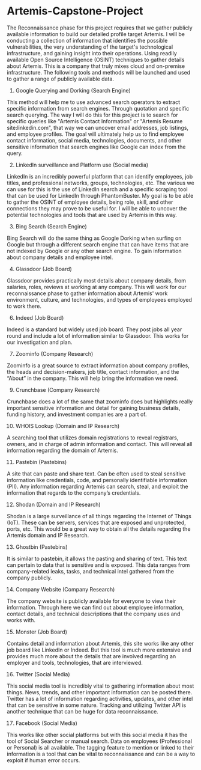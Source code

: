 # Artemis-Capstone-Project

The Reconnaissance phase for this project requires that we gather publicly available information to build our detailed profile target Artemis. I will be conducting a collection of information that identifies the possible vulnerabilities, the very understanding of the target's technological infrastructure, and gaining insight into their operations. Using readily available Open Source Intelligence (OSINT) techniques to gather details about Artemis. This is a company that truly mixes cloud and on-premise infrastructure. The following tools and methods will be launched and used to gather a range of publicly available data.

1.	Google Querying and Dorking (Search Engine)
	
This method will help me to use advanced search operators to extract specific information from search engines. Through quotation and specific search querying.
The way I will do this for this project is to search for specific queries like "Artemis Contact Information" or "Artemis Resume site:linkedin.com", that way we can uncover email addresses, job listings, and employee profiles. The goal will ultimately help us to find employee contact information, social media, technologies, documents, and other sensitive information that search engines like Google can index from the query. 

2.	LinkedIn surveillance and Platform use (Social media)

LinkedIn is an incredibly powerful platform that can identify employees, job titles, and professional networks, groups, technologies, etc. The various we can use for this is the use of LinkedIn search and a specific scraping tool that can be used for LinkedIn through PhantomBuster. My goal is to be able to gather the OSINT of employee details, being role, skill, and other connections they may prove to be useful for. I will be able to uncover the potential technologies and tools that are used by Artemis in this way.

3.	Bing Search (Search Engine)

Bing Search will do the same thing as Google Dorking when surfing on Google but through a different search engine that can have items that are not indexed by Google or any other search engine. To gain information about company details and employee intel. 

4.	Glassdoor (Job Board)

Glassdoor provides practically most details about company details, from salaries, roles, reviews at working at any company. This will work for our reconnaissance phase to gather information about Artemis' work environment, culture, and technologies, and types of employees employed to work there.

6.	Indeed (Job Board)

Indeed is a standard but widely used job board. They post jobs all year round and include a lot of information similar to Glassdoor. This works for our investigation and plan. 

7. 	Zoominfo (Company Research)

Zoominfo is a great source to extract information about company profiles, the heads and decision-makers, job title, contact information, and the “About” in the company. This will help bring the information we need.

9.	Crunchbase (Company Research)

Crunchbase does a lot of the same that zoominfo does but highlights really important sensitive information and detail for gaining business details, funding history, and investment companies are a part of. 

10.	WHOIS Lookup (Domain and IP Research)

A searching tool that utilizes domain registrations to reveal registrars, owners, and in charge of admin information and contact. This will reveal all information regarding the domain of Artemis. 

11.	Pastebin (Pastebins)

A site that can paste and share text. Can be often used to steal sensitive information like credentials, code, and personally identifiable information (PII). Any information regarding Artemis can search, steal, and exploit the information that regards to the company’s credentials.

12.	Shodan (Domain and IP Research)

Shodan is a large surveillance of all things regarding the Internet of Things (IoT). These can be servers, services that are exposed and unprotected, ports, etc. This would be a great way to obtain all the details regarding the Artemis domain and IP Research.

13.	Ghostbin (Pastebins)

It is similar to pastebin, it allows the pasting and sharing of text. This text can pertain to data that is sensitive and is exposed. This data ranges from company-related leaks, tasks, and technical intel gathered from the company publicly. 

14.	Company Website (Company Research)

The company website is publicly available for everyone to view their information. Through here we can find out about employee information, contact details, and technical descriptions that the company uses and works with.

15.	Monster (Job Board)

Contains detail and information about Artemis, this site works like any other job board like LinkedIn or Indeed. But this tool is much more extensive and provides much more about the details that are involved regarding an employer and tools, technologies, that are interviewed.

16.	Twitter (Social Media)

This social media tool is incredibly vital to gathering information about most things. News, trends, and other important information can be posted there. Twitter has a lot of information regarding activities, updates, and other intel that can be sensitive in some nature. Tracking and utilizing Twitter API is another technique that can be huge for data reconnaissance.

17.	Facebook (Social Media)

This works like other social platforms but with this social media it has the tool of Social Searcher or manual search. Data on employees (Professional or Personal) is all available. The tagging feature to mention or linked to their information is a tool that can be vital to reconnaissance and can be a way to exploit if human error occurs.
